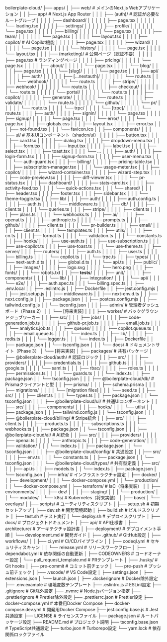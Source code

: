 boilerplate-cloud/
├── apps/
│ ├── web/ # メインのNext.js Webアプリケーション
│ │ ├── app/ # Next.js App Router
│ │ │ ├── (auth)/ # 認証が必要なルートグループ
│ │ │ │ ├── dashboard/
│ │ │ │ │ ├── page.tsx
│ │ │ │ │ └── loading.tsx
│ │ │ │ ├── settings/
│ │ │ │ │ ├── profile/
│ │ │ │ │ │ └── page.tsx
│ │ │ │ │ ├── billing/
│ │ │ │ │ │ └── page.tsx
│ │ │ │ │ ├── team/
│ │ │ │ │ │ └── page.tsx
│ │ │ │ │ └── layout.tsx
│ │ │ │ ├── copilot/ # AI Copilot機能
│ │ │ │ │ ├── page.tsx
│ │ │ │ │ ├── wizard/
│ │ │ │ │ │ └── page.tsx
│ │ │ │ │ └── history/
│ │ │ │ │ └── page.tsx
│ │ │ │ └── layout.tsx
│ │ │ ├── (marketing)/ # 公開ページ（認証不要）
│ │ │ │ ├── page.tsx # ランディングページ
│ │ │ │ ├── pricing/
│ │ │ │ │ └── page.tsx
│ │ │ │ ├── about/
│ │ │ │ │ └── page.tsx
│ │ │ │ └── blog/
│ │ │ │ ├── page.tsx
│ │ │ │ └── [slug]/
│ │ │ │ └── page.tsx
│ │ │ ├── api/
│ │ │ │ ├── auth/
│ │ │ │ │ ├── [...nextauth]/
│ │ │ │ │ │ └── route.ts
│ │ │ │ │ └── webhook/
│ │ │ │ │ └── route.ts
│ │ │ │ ├── stripe/
│ │ │ │ │ ├── webhook/
│ │ │ │ │ │ └── route.ts
│ │ │ │ │ ├── checkout/
│ │ │ │ │ │ └── route.ts
│ │ │ │ │ └── portal/
│ │ │ │ │ └── route.ts
│ │ │ │ ├── copilot/
│ │ │ │ │ ├── generate/
│ │ │ │ │ │ └── route.ts
│ │ │ │ │ ├── validate/
│ │ │ │ │ │ └── route.ts
│ │ │ │ │ └── github/
│ │ │ │ │ └── pr/
│ │ │ │ │ └── route.ts
│ │ │ │ └── trpc/
│ │ │ │ └── [trpc]/
│ │ │ │ └── route.ts
│ │ │ ├── auth/
│ │ │ │ ├── signin/
│ │ │ │ │ └── page.tsx
│ │ │ │ ├── signup/
│ │ │ │ │ └── page.tsx
│ │ │ │ └── error/
│ │ │ │ └── page.tsx
│ │ │ ├── globals.css
│ │ │ ├── layout.tsx
│ │ │ ├── error.tsx
│ │ │ ├── not-found.tsx
│ │ │ └── favicon.ico
│ │ ├── components/
│ │ │ ├── ui/ # 基本UIコンポーネント（shadcn/ui）
│ │ │ │ ├── button.tsx
│ │ │ │ ├── card.tsx
│ │ │ │ ├── dialog.tsx
│ │ │ │ ├── dropdown-menu.tsx
│ │ │ │ ├── form.tsx
│ │ │ │ ├── input.tsx
│ │ │ │ ├── label.tsx
│ │ │ │ ├── select.tsx
│ │ │ │ ├── toast.tsx
│ │ │ │ └── ...
│ │ │ ├── auth/
│ │ │ │ ├── login-form.tsx
│ │ │ │ ├── signup-form.tsx
│ │ │ │ ├── user-menu.tsx
│ │ │ │ └── auth-guard.tsx
│ │ │ ├── billing/
│ │ │ │ ├── pricing-table.tsx
│ │ │ │ ├── subscription-manager.tsx
│ │ │ │ └── usage-meter.tsx
│ │ │ ├── copilot/
│ │ │ │ ├── wizard-container.tsx
│ │ │ │ ├── wizard-step.tsx
│ │ │ │ ├── code-preview.tsx
│ │ │ │ ├── diff-viewer.tsx
│ │ │ │ └── pr-status.tsx
│ │ │ ├── dashboard/
│ │ │ │ ├── stats-card.tsx
│ │ │ │ ├── activity-feed.tsx
│ │ │ │ └── quick-actions.tsx
│ │ │ └── shared/
│ │ │ ├── header.tsx
│ │ │ ├── footer.tsx
│ │ │ ├── sidebar.tsx
│ │ │ └── theme-toggle.tsx
│ │ ├── lib/
│ │ │ ├── auth/
│ │ │ │ ├── auth.config.ts
│ │ │ │ ├── auth.ts
│ │ │ │ └── middleware.ts
│ │ │ ├── db/
│ │ │ │ ├── client.ts
│ │ │ │ └── queries.ts
│ │ │ ├── stripe/
│ │ │ │ ├── client.ts
│ │ │ │ ├── plans.ts
│ │ │ │ └── webhooks.ts
│ │ │ ├── ai/
│ │ │ │ ├── openai.ts
│ │ │ │ ├── anthropic.ts
│ │ │ │ └── prompts.ts
│ │ │ ├── github/
│ │ │ │ ├── client.ts
│ │ │ │ └── pr-builder.ts
│ │ │ ├── email/
│ │ │ │ ├── client.ts
│ │ │ │ └── templates.ts
│ │ │ ├── utils/
│ │ │ │ ├── cn.ts
│ │ │ │ ├── format.ts
│ │ │ │ └── validation.ts
│ │ │ └── constants.ts
│ │ ├── hooks/
│ │ │ ├── use-auth.ts
│ │ │ ├── use-subscription.ts
│ │ │ ├── use-copilot.ts
│ │ │ ├── use-toast.ts
│ │ │ └── use-theme.ts
│ │ ├── server/
│ │ │ ├── routers/
│ │ │ │ ├── auth.ts
│ │ │ │ ├── user.ts
│ │ │ │ ├── billing.ts
│ │ │ │ └── copilot.ts
│ │ │ └── trpc.ts
│ │ ├── types/
│ │ │ ├── next-auth.d.ts
│ │ │ ├── global.d.ts
│ │ │ └── api.ts
│ │ ├── public/
│ │ │ ├── images/
│ │ │ │ ├── logo.svg
│ │ │ │ └── hero.png
│ │ │ ├── fonts/
│ │ │ └── robots.txt
│ │ ├── **tests**/
│ │ │ ├── unit/
│ │ │ │ ├── components/
│ │ │ │ └── lib/
│ │ │ ├── integration/
│ │ │ │ └── api/
│ │ │ └── e2e/
│ │ │ ├── auth.spec.ts
│ │ │ └── billing.spec.ts
│ │ ├── .env.local
│ │ ├── .eslintrc.js
│ │ ├── Dockerfile
│ │ ├── jest.config.mjs
│ │ ├── jest.setup.js
│ │ ├── middleware.ts
│ │ ├── next-env.d.ts
│ │ ├── next.config.js
│ │ ├── package.json
│ │ ├── postcss.config.mjs
│ │ ├── tailwind.config.js
│ │ └── tsconfig.json
│ │
│ ├── admin/ # 管理者ダッシュボード（Phase 2）
│ │ └── [将来実装]
│ │
│ ├── worker/ # バックグラウンドジョブワーカー
│ │ ├── src/
│ │ │ ├── jobs/
│ │ │ │ ├── code-generation.job.ts
│ │ │ │ ├── github-pr.job.ts
│ │ │ │ ├── email.job.ts
│ │ │ │ └── analytics.job.ts
│ │ │ ├── queues/
│ │ │ │ ├── copilot.queue.ts
│ │ │ │ ├── email.queue.ts
│ │ │ │ └── index.ts
│ │ │ ├── lib/
│ │ │ │ ├── redis.ts
│ │ │ │ └── logger.ts
│ │ │ └── index.ts
│ │ ├── Dockerfile
│ │ ├── package.json
│ │ └── tsconfig.json
│ │
│ └── docs/ # ドキュメントサイト（Phase 3）
│ └── [将来実装]
│
├── packages/ # 共有パッケージ
│ ├── @boilerplate-cloud/auth/ # 認証ロジック
│ │ ├── src/
│ │ │ ├── providers/
│ │ │ │ ├── credentials.ts
│ │ │ │ ├── github.ts
│ │ │ │ ├── google.ts
│ │ │ │ └── saml.ts
│ │ │ ├── rbac/
│ │ │ │ ├── roles.ts
│ │ │ │ ├── permissions.ts
│ │ │ │ └── guards.ts
│ │ │ └── index.ts
│ │ ├── package.json
│ │ └── tsconfig.json
│ │
│ ├── @boilerplate-cloud/db/ # Prismaクライアントと型
│ │ ├── prisma/
│ │ │ ├── schema.prisma
│ │ │ ├── migrations/
│ │ │ │ └── [migration files]
│ │ │ └── seed.ts
│ │ ├── src/
│ │ │ ├── client.ts
│ │ │ └── types.ts
│ │ ├── package.json
│ │ └── tsconfig.json
│ │
│ ├── @boilerplate-cloud/ui/ # 共通UIコンポーネント
│ │ ├── src/
│ │ │ ├── components/
│ │ │ ├── hooks/
│ │ │ └── utils/
│ │ ├── package.json
│ │ ├── tailwind.config.js
│ │ └── tsconfig.json
│ │
│ ├── @boilerplate-cloud/billing/ # Stripe統合
│ │ ├── src/
│ │ │ ├── client.ts
│ │ │ ├── products.ts
│ │ │ ├── subscriptions.ts
│ │ │ └── webhooks.ts
│ │ ├── package.json
│ │ └── tsconfig.json
│ │
│ ├── @boilerplate-cloud/ai/ # AI統合
│ │ ├── src/
│ │ │ ├── providers/
│ │ │ │ ├── openai.ts
│ │ │ │ └── anthropic.ts
│ │ │ ├── code-generation/
│ │ │ ├── validation/
│ │ │ └── index.ts
│ │ ├── package.json
│ │ └── tsconfig.json
│ │
│ ├── @boilerplate-cloud/config/ # 共通設定
│ │ ├── src/
│ │ │ ├── env.ts
│ │ │ └── constants.ts
│ │ ├── package.json
│ │ └── tsconfig.json
│ │
│ └── @boilerplate-cloud/types/ # 共有型定義
│ ├── src/
│ │ ├── api.ts
│ │ ├── models.ts
│ │ └── index.ts
│ ├── package.json
│ └── tsconfig.json
│
├── infra/ # インフラストラクチャ設定
│ ├── docker/
│ │ ├── development/
│ │ │ └── docker-compose.yml
│ │ └── production/
│ │ └── docker-compose.yml
│ ├── terraform/ # IaC（将来実装）
│ │ ├── environments/
│ │ │ ├── dev/
│ │ │ ├── staging/
│ │ │ └── production/
│ │ └── modules/
│ └── k8s/ # Kubernetes（将来実装）
│ ├── base/
│ └── overlays/
│
├── scripts/ # ユーティリティスクリプト
│ ├── setup.sh # 初期セットアップ
│ ├── dev.sh # 開発環境起動
│ ├── build.sh # ビルドスクリプト
│ ├── test.sh # テスト実行
│ └── deploy.sh # デプロイスクリプト
│
├── docs/ # プロジェクトドキュメント
│ ├── api/ # API仕様書
│ ├── architecture/ # アーキテクチャ設計書
│ ├── deployment/ # デプロイメント手順
│ └── development.md # 開発ガイド
│
├── .github/ # GitHub設定
│ ├── workflows/
│ │ ├── ci.yml # CI/CDパイプライン
│ │ ├── codeql.yml # セキュリティスキャン
│ │ └── release.yml # リリースワークフロー
│ ├── dependabot.yml # 依存関係の自動更新
│ ├── CODEOWNERS # コードオーナー設定
│ └── pull_request_template.md # PRテンプレート
│
├── .husky/ # Git hooks
│ ├── pre-commit # コミット前チェック
│ └── pre-push # プッシュ前チェック
│
├── .vscode/ # VS Code設定
│ ├── settings.json
│ ├── extensions.json
│ └── launch.json
│
├── .dockerignore # Docker除外設定
├── .env.example # 環境変数テンプレート
├── .eslintrc.js # ESLint設定
├── .gitignore # Git除外設定
├── .nvmrc # Node.jsバージョン指定
├── .prettierignore # Prettier除外設定
├── .prettierrc.json # Prettier設定
├── docker-compose.yml # 本番用Docker Compose
├── docker-compose.dev.yml # 開発用Docker Compose
├── jest.config.base.js # Jest共通設定
├── LICENSE # ライセンスファイル
├── package.json # ルートパッケージ設定
├── README.md # プロジェクト説明
├── tsconfig.base.json # TypeScript共通設定
├── turbo.json # Turborepo設定
└── yarn.lock # 依存関係ロックファイル
